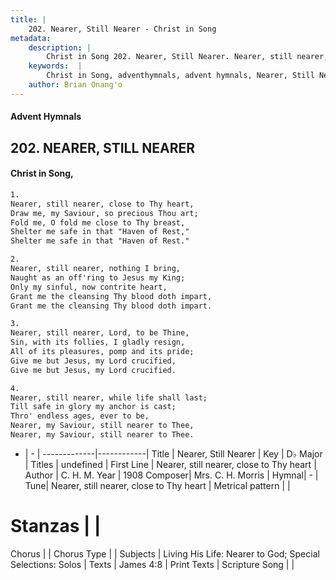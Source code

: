 ```yaml
---
title: |
    202. Nearer, Still Nearer - Christ in Song
metadata:
    description: |
        Christ in Song 202. Nearer, Still Nearer. Nearer, still nearer, close to Thy heart, Draw me, my Saviour, so precious Thou art; Fold me, O fold me close to Thy breast, Shelter me safe in that "Haven of Rest," Shelter me safe in that "Haven of Rest."
    keywords:  |
        Christ in Song, adventhymnals, advent hymnals, Nearer, Still Nearer, Nearer, still nearer, close to Thy heart. 
    author: Brian Onang'o
---
```


#### Advent Hymnals
## 202. NEARER, STILL NEARER
####  Christ in Song,

```txt
1.
Nearer, still nearer, close to Thy heart,
Draw me, my Saviour, so precious Thou art;
Fold me, O fold me close to Thy breast,
Shelter me safe in that "Haven of Rest,"
Shelter me safe in that "Haven of Rest."

2.
Nearer, still nearer, nothing I bring,
Naught as an off'ring to Jesus my King;
Only my sinful, now contrite heart,
Grant me the cleansing Thy blood doth impart,
Grant me the cleansing Thy blood doth impart.

3.
Nearer, still nearer, Lord, to be Thine,
Sin, with its follies, I gladly resign,
All of its pleasures, pomp and its pride;
Give me but Jesus, my Lord crucified,
Give me but Jesus, my Lord crucified.

4.
Nearer, still nearer, while life shall last;
Till safe in glory my anchor is cast;
Thro' endless ages, ever to be,
Nearer, my Saviour, still nearer to Thee,
Nearer, my Saviour, still nearer to Thee.


```

- |   -  |
-------------|------------|
Title | Nearer, Still Nearer |
Key | D♭ Major |
Titles | undefined |
First Line | Nearer, still nearer, close to Thy heart |
Author | C. H. M.
Year | 1908
Composer| Mrs. C. H. Morris |
Hymnal|  - |
Tune| Nearer, still nearer, close to Thy heart |
Metrical pattern | |
# Stanzas |  |
Chorus |  |
Chorus Type |  |
Subjects | Living His Life: Nearer to God; Special Selections: Solos |
Texts | James 4:8 |
Print Texts | 
Scripture Song |  |
    
